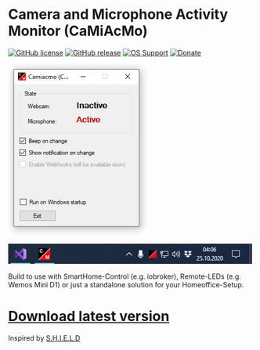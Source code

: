 # Camera and Microphone Activity Monitor (CaMiAcMo)

[![GitHub license](https://img.shields.io/github/license/askeron/camiacmo.svg)](https://github.com/askeron/camiacmo/blob/master/LICENSE)
[![GitHub release](https://img.shields.io/github/release/askeron/camiacmo.svg)](https://gitHub.com/askeron/camiacmo/releases/)
[![OS Support](https://img.shields.io/badge/OS%20Support-Windows%20only-<COLOR>.svg)](https://shields.io/)
[![Donate](https://www.paypalobjects.com/en_GB/i/btn/btn_donate_LG.gif)](https://www.paypal.com/cgi-bin/webscr?cmd=_donations&business=paypal%40drbunsen.de&currency_code=EUR)

![Screenhot 1](screenshot1.png)

![Screenhot 2](screenshot2.png)

Build to use with SmartHome-Control (e.g. iobroker), Remote-LEDs (e.g. Wemos Mini D1) or just a standalone solution for your Homeoffice-Setup.

# [Download latest version](https://github.com/askeron/camiacmo/releases/latest/download/Camiacmo.exe)

Inspired by [S.H.I.E.L.D](https://github.com/tlevis/S.H.I.E.L.D/)
